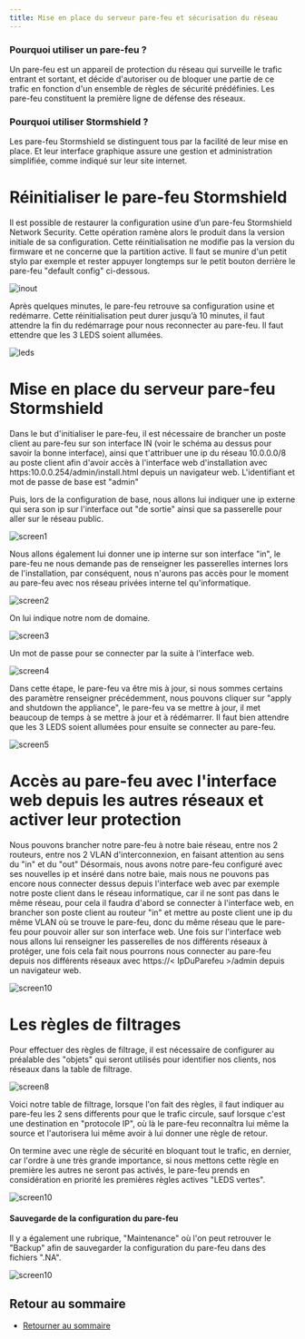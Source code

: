 ```yaml
---
title: Mise en place du serveur pare-feu et sécurisation du réseau
---
```



### Pourquoi utiliser un pare-feu ?

Un pare-feu est un appareil de protection du réseau qui surveille le trafic entrant et sortant, et décide d'autoriser ou de bloquer une partie de ce trafic en fonction d'un ensemble de règles de sécurité prédéfinies. Les pare-feu constituent la première ligne de défense des réseaux.

### Pourquoi utiliser Stormshield ?

Les pare-feu Stormshield se distinguent tous par la facilité de leur mise en place. Et leur interface graphique assure une gestion et administration simplifiée, comme indiqué sur leur site internet.

# Réinitialiser le pare-feu Stormshield

Il est possible de restaurer la configuration usine d’un pare-feu Stormshield Network Security. Cette opération ramène alors le produit dans la version initiale de sa configuration. Cette réinitialisation ne modifie pas la version du firmware et ne concerne que la partition active. Il faut se munire d'un petit stylo par exemple et rester appuyer longtemps sur le petit bouton derrière le pare-feu "default config" ci-dessous.

![inout](amerique/doc/img/stormshield_screen/inout.png)

Après quelques minutes, le pare-feu retrouve sa configuration usine et redémarre. Cette réinitialisation peut durer jusqu’à 10 minutes, il faut attendre la fin du redémarrage pour nous reconnecter au pare-feu. Il faut ettendre que les 3 LEDS soient allumées. 

![leds](amerique/doc/img/stormshield_screen/leds.png)

# Mise en place du serveur pare-feu Stormshield

Dans le but d'initialiser le pare-feu, il est nécessaire de brancher un poste client au pare-feu sur son interface IN (voir le schéma au dessus pour savoir la bonne interface), ainsi que t'attribuer une ip du réseau 10.0.0.0/8 au poste client afin d'avoir accès à l'interface web d'installation avec https:10.0.0.254/admin/install.html depuis un navigateur web. L'identifiant et mot de passe de base est "admin"

Puis, lors de la configuration de base, nous allons lui indiquer une ip externe qui sera son ip sur l'interface out "de sortie" ainsi que sa passerelle pour aller sur le réseau public.

![screen1](amerique/doc/img/stormshield_screen/storm1.png)

Nous allons également lui donner une ip interne sur son interface "in", le pare-feu ne nous demande pas de renseigner les passerelles internes lors de l'installation, par conséquent, nous n'aurons pas accès pour le moment au pare-feu avec nos réseau privées interne tel qu'informatique.

![screen2](amerique/doc/img/stormshield_screen/storm2.png)

On lui indique notre nom de domaine.

![screen3](amerique/doc/img/stormshield_screen/storm3.png)

Un mot de passe pour se connecter par la suite à l'interface web.

![screen4](amerique/doc/img/stormshield_screen/storm4.png)

Dans cette étape, le pare-feu va être mis à jour, si nous sommes certains des paramètre renseigner précédemment, nous pouvons cliquer sur "apply and shutdown the appliance", le pare-feu va se mettre à jour, il met beaucoup de temps à se mettre à jour et à rédémarrer. Il faut bien attendre que les 3 LEDS soient allumées pour ensuite se connecter au pare-feu.

![screen5](amerique/doc/img/stormshield_screen/storm5_au_milieu_shutdown.png)

# Accès au pare-feu avec l'interface web depuis les autres réseaux et activer leur protection

Nous pouvons brancher notre pare-feu à notre baie réseau, entre nos 2 routeurs, entre nos 2 VLAN d'interconnexion, en faisant attention au sens du "in" et du "out"
Désormais, nous avons notre pare-feu configuré avec ses nouvelles ip et inséré dans notre baie, mais nous ne pouvons pas encore nous connecter dessus depuis l'interface web avec par exemple notre poste client dans le réseau informatique, car il ne sont pas dans le même réseau, pour cela il faudra d'abord se connecter à l'interface web, en brancher son poste client au routeur "in" et mettre au poste client une ip du même VLAN où se trouve le pare-feu, donc du même réseau que le pare-feu pour pouvoir aller sur son interface web. Une fois sur l'interface web nous allons lui renseigner les passerelles de nos différents réseaux à protéger, une fois cela fait nous pourrons nous connecter au pare-feu depuis nos différents réseaux avec https://< IpDuParefeu >/admin depuis un navigateur web.


![screen10](amerique/doc/img/stormshield_screen/routefirewall.png)



# Les règles de filtrages

Pour effectuer des règles de filtrage, il est nécessaire de configurer au préalable des "objets" qui seront utilisés pour identifier nos clients, nos réseaux dans la table de filtrage.

![screen8](amerique/doc/img/stormshield_screen/storm8.png)

Voici notre table de filtrage, lorsque l'on fait des règles, il faut indiquer au pare-feu les 2 sens differents pour que le trafic circule, sauf lorsque c'est une destination en "protocole IP", où là le pare-feu reconnaîtra lui même la source et l'autorisera lui même avoir à lui donner une règle de retour.

On termine avec une règle de sécurité en bloquant tout le trafic, en dernier, car l'ordre à une très grande importance, si nous mettons cette règle en première les autres ne seront pas activés, le pare-feu prends en considération en priorité les premières règles actives "LEDS vertes".

![screen10](amerique/doc/img/stormshield_screen/regledu10janvier.png)

#### Sauvegarde de la configuration du pare-feu

Il y a également une rubrique, "Maintenance" où l'on peut retrouver le "Backup" afin de sauvegarder la configuration du pare-feu dans des fichiers ".NA".


![screen10](amerique/doc/img/stormshield_screen/screensave.png)

## Retour au sommaire

- [Retourner au sommaire](../../README.md#documentations---liens-rapide)


 